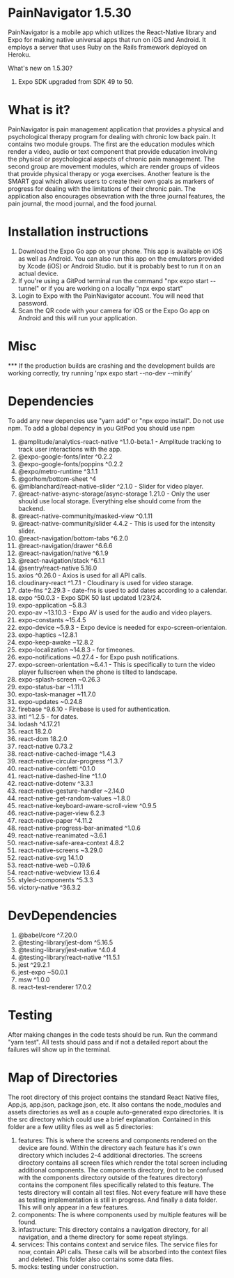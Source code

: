 # PainNavigator 1.5.30

PainNavigator is a mobile app which utilizes the React-Native library and Expo for making native universal apps that run on iOS and Android. It employs a server that uses Ruby on the Rails framework deployed on Heroku.

What's new on 1.5.30?
1. Expo SDK upgraded from SDK 49 to 50.

# What is it?

PainNavigator is pain management application that provides a physical and psychological therapy program for dealing with chronic low back pain. It contains two module groups. The first are the education modules which render a video, audio or text component that provide education involving the physical or psychological aspects of chronic pain management. The second group are movement modules, which are render groups of videos that provide physical therapy or yoga exercises. Another feature is the SMART goal which allows users to create their own goals as markers of progress for dealing with the limitations of their chronic pain. The application also encourages obsevration with the three journal features, the pain journal, the mood journal, and the food journal.

# Installation instructions

1. Download the Expo Go app on your phone. This app is available on iOS as well as Android. You can also run this app on the emulators provided by Xcode (iOS) or Android Studio. but it is probably best to run it on an actual device.
2. If you're using a GitPod terminal run the command "npx expo start --tunnel" or if you are working on a locally "npx expo start"
3. Login to Expo with the PainNavigator account. You will need that password. 
4. Scan the QR code with your camera for iOS or the Expo Go app on Android and this will run your application.

# Misc

 *** If the production builds are crashing and the development builds are working correctly, try running 'npx expo start --no-dev --minify'

# Dependencies

To add any new depencies use "yarn add" or "npx expo install". Do not use npm.
To add a global depency in you GitPod you should use npm

1. @amplitude/analytics-react-native ^1.1.0-beta.1 - Amplitude tracking to track user interactions with the app.
2. @expo-google-fonts/inter ^0.2.2
3. @expo-google-fonts/poppins ^0.2.2
4. @expo/metro-runtime ^3.1.1
5. @gorhom/bottom-sheet ^4
6. @miblanchard/react-native-slider ^2.1.0 - Slider for video player.
7. @react-native-async-storage/async-storage 1.21.0 - Only the user should use local storage. Everything else should come from the backend.
8. @react-native-community/masked-view ^0.1.11
9. @react-native-community/slider 4.4.2 - This is used for the intensity slider.
10. @react-navigation/bottom-tabs ^6.2.0
11. @react-navigation/drawer ^6.6.6
12. @react-navigation/native ^6.1.9
13. @react-navigation/stack ^6.1.1
14. @sentry/react-native 5.16.0
15. axios ^0.26.0 - Axios is used for all API calls.
16. cloudinary-react ^1.7.1 - Cloudinary is used for video starage.
17. date-fns ^2.29.3 - date-fns is used to add dates according to a calendar.
18. expo ^50.0.3 - Expo SDK 50 last updated 1/23/24.
19. expo-application ~5.8.3
20. expo-av ~13.10.3 - Expo AV is used for the audio and video players.
21. expo-constants ~15.4.5
22. expo-device ~5.9.3 - Expo device is needed for expo-screen-orientaion.
23. expo-haptics ~12.8.1
24. expo-keep-awake ~12.8.2
25. expo-localization ~14.8.3 - for timeones.
26. expo-notifications ~0.27.4 - for Expo push notifications.
27. expo-screen-orientation ~6.4.1 - This is specifically to turn the video player fullscreen when the phone is tilted to landscape.
28. expo-splash-screen ~0.26.3
29. expo-status-bar ~1.11.1
30. expo-task-manager ~11.7.0
31. expo-updates ~0.24.8
32. firebase ^9.6.10 - Firebase is used for authentication.
33. intl ^1.2.5 - for dates.
34. lodash ^4.17.21
35. react 18.2.0
36. react-dom 18.2.0
37. react-native 0.73.2
38. react-native-cached-image ^1.4.3
39. react-native-circular-progress ^1.3.7
40. react-native-confetti ^0.1.0
41. react-native-dashed-line ^1.1.0
42. react-native-dotenv ^3.3.1
43. react-native-gesture-handler ~2.14.0
44. react-native-get-random-values ~1.8.0
45. react-native-keyboard-aware-scroll-view ^0.9.5
46. react-native-pager-view 6.2.3
47. react-native-paper ^4.11.2
48. react-native-progress-bar-animated ^1.0.6
49. react-native-reanimated ~3.6.1
50. react-native-safe-area-context 4.8.2
51. react-native-screens ~3.29.0
52. react-native-svg 14.1.0
53. react-native-web ~0.19.6
54. react-native-webview 13.6.4
55. styled-components ^5.3.3
56. victory-native ^36.3.2
    
# DevDependencies

1. @babel/core ^7.20.0
2. @testing-library/jest-dom ^5.16.5
3. @testing-library/jest-native ^4.0.4
4. @testing-library/react-native ^11.5.1
5. jest ^29.2.1
6. jest-expo ~50.0.1
7. msw ^1.0.0
8. react-test-renderer 17.0.2
    
# Testing

After making changes in the code tests should be run. Run the command "yarn test". All tests should pass and if not a detailed report about the failures will show up in the terminal.

# Map of Directories

The root directory of this project contains the standard React Native files, App.js, app.json, package.json, etc. It also contans the node_modules and assets directories as well as a couple auto-generated expo directories. It is the src directory which could use a brief explanation. 
Contained in this folder are a few utility files as well as 5 directories:

1. features: This is where the screens and components rendered on the device are found. Within the directory each feature has it's own directory which includes 2-4 additional directories. The screens directory contains all screen files which render the total screen including additional components. The components directory, (not to be confused with the components directory outside of the features directory) contains the component files specifically related to this feature. The tests directory will contain all test files. Not every feature will have these as testing implementation is still in progress. And finally a data folder. This will only appear in a few features.
2. components: The is where components used by multiple features will be found.
3. infastructure: This directory contains a navigation directory, for all navigation, and a theme directory for some repeat stylings.
4. services: This contains context and service files. The service files for now, contain API calls. These calls will be absorbed into the context files and deleted. This folder also contains some data files.
5. mocks: testing under construction.
